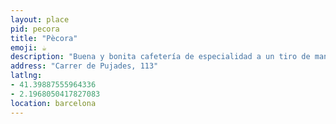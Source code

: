 ```yaml
---
layout: place
pid: pecora
title: "Pècora"
emoji: ☕️
description: "Buena y bonita cafetería de especialidad a un tiro de manzana de Frutas Selectas. También tienen cosas dulces para comer."
address: "Carrer de Pujades, 113"
latlng: 
- 41.39887555964336
- 2.1968050417827083
location: barcelona
---
```

